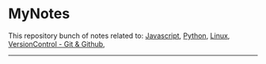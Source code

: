 # MyNotes

This repository bunch of notes related to:
[Javascript](Javascript/),
[Python](Python/),
[Linux](Linux/),
[VersionControl - Git & Github](VersionControl/),

---
